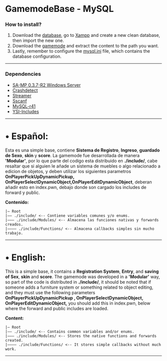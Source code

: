 ﻿﻿
# GamemodeBase - MySQL

### How to install?
1. Download the [database]((https://github.com/KaizerHind/GamemodeBase_MySQL/blob/master/Database/dbserver.sql)), go to [Xampp](http://localhost/phpmyadmin/server_import.php) and create a new clean database, then import the new one.
2. Download the [gamemode](https://github.com/KaizerHind/GamemodeBase_MySQL/archive/refs/heads/master.zip) and extract the content to the path you want.
3. Lastly, remember to configure the [mysql.ini](https://github.com/KaizerHind/GamemodeBase_MySQL/blob/master/mysql.ini) file, which contains the database configuration.
---
### Dependencies

-   [SA-MP 0.3.7-R2 Windows Server](http://files.sa-mp.com/samp037_svr_R2-1-1_win32.zip)
-   [Crashdetect](https://github.com/Zeex/samp-plugin-crashdetect)
-   [Streamer](https://github.com/samp-incognito/samp-streamer-plugin)
-   [Sscanf](https://github.com/maddinat0r/sscanf)
-   [MySQL-r41](https://github.com/pBlueG/SA-MP-MySQL)
-   [YSI-Includes](https://github.com/pawn-lang/YSI-Includes)
---

# • **Español:**
Esta es una simple base, contiene **Sistema de Registro**, **Ingreso**, **guardado de Sexo**, **skin** y **score**. La gamemode fue desarrollada de manera **'Modular'**, por lo que parte del codigo esta distribuido en **./include/**, cabe resaltar que si alguien le añade un sistema de muebles o algo relacionado a edicion de objetos, y deben utilizar los siguientes parametros **OnPlayerPickUpDynamicPickup, OnPlayerSelectDynamicObject,OnPlayerEditDynamicObject**, deberan añadir esto en index.pwn, debajo donde son cargado los includes de forward y public.

**Contenido:**

    |— Root
    |—— ./include/ <-- Contiene variables comunes y/o enums.
    |——— ./include/Modules/ <-- Almacena las funciones nativas y forwards creados.
    |———— ./include/Functions/ <-- Almacena callbacks simples sin mucho trabajo.

----
# • **English:**
This is a simple base, it contains a **Registration System**, **Entry**, and **saving of Sex**, **skin** and **score**. The gamemode was developed in a **'Modular'** way, so part of the code is distributed in **./include/**, it should be noted that if someone adds a furniture system or something related to object editing, and they must use the following parameters **OnPlayerPickUpDynamicPickup , OnPlayerSelectDynamicObject, OnPlayerEditDynamicObject,** you should add this in index.pwn, below where the forward and public includes are loaded.

 **Content:**

    |— Root
    |—— ./include/ <-- Contains common variables and/or enums.
    |——— ./include/Modules/ <-- Stores the native functions and forwards created.
    |———— ./include/Functions/ <-- It stores simple callbacks without much work.
----
